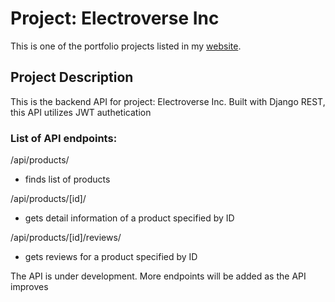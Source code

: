 # Project: Electroverse Inc

This is one of the portfolio projects listed in my [website](https://shahmostakim.com).


## Project Description
This is the backend API for project: Electroverse Inc. Built with Django REST, this API utilizes JWT authetication 


### List of API endpoints:  

/api/products/
 - finds list of products 

/api/products/[id]/
 - gets detail information of a product specified by ID 

/api/products/[id]/reviews/
 - gets reviews for a product specified by ID 


 
The API is under development. More endpoints will be added as the API improves 
